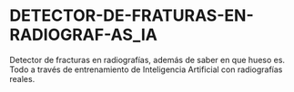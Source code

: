# DETECTOR-DE-FRATURAS-EN-RADIOGRAF-AS_IA
Detector de fracturas en radiografías, además de saber en que hueso es. Todo a través de entrenamiento de Inteligencia Artificial con radiografías reales.
